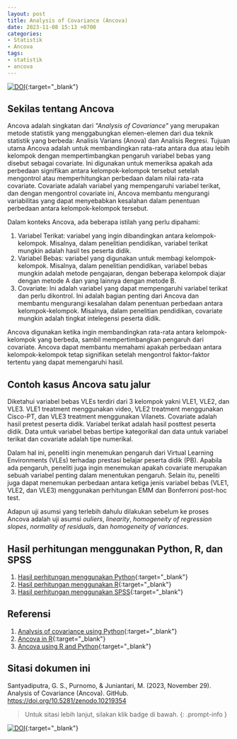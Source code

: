 ```yaml
---
layout: post
title: Analysis of Covariance (Ancova)
date: 2023-11-08 15:13 +0700
categories:
- Statistik
- Ancova
tags:
- statistik
- ancova
---
```


[![DOI](https://zenodo.org/badge/DOI/10.5281/zenodo.10219354.svg)](https://doi.org/10.5281/zenodo.10219354){:target="_blank"}

## Sekilas tentang Ancova

Ancova adalah singkatan dari *"Analysis of Covariance"* yang merupakan metode statistik yang menggabungkan elemen-elemen dari dua teknik statistik yang berbeda: Analisis Varians (Anova) dan Analisis Regresi. Tujuan utama Ancova adalah untuk membandingkan rata-rata antara dua atau lebih kelompok dengan mempertimbangkan pengaruh variabel bebas yang disebut sebagai covariate. Ini digunakan untuk memeriksa apakah ada perbedaan signifikan antara kelompok-kelompok tersebut setelah mengontrol atau memperhitungkan perbedaan dalam nilai rata-rata covariate. Covariate adalah variabel yang mempengaruhi variabel terikat, dan dengan mengontrol covariate ini, Ancova membantu mengurangi variabilitas yang dapat menyebabkan kesalahan dalam penentuan perbedaan antara kelompok-kelompok tersebut.

Dalam konteks Ancova, ada beberapa istilah yang perlu dipahami:

1. Variabel Terikat: variabel yang ingin dibandingkan antara kelompok-kelompok. Misalnya, dalam penelitian pendidikan, variabel terikat mungkin adalah hasil tes peserta didik.
2. Variabel Bebas: variabel yang digunakan untuk membagi kelompok-kelompok. Misalnya, dalam penelitian pendidikan, variabel bebas mungkin adalah metode pengajaran, dengan beberapa kelompok diajar dengan metode A dan yang lainnya dengan metode B.
3. Covariate: Ini adalah variabel yang dapat mempengaruhi variabel terikat dan perlu dikontrol. Ini adalah bagian penting dari Ancova dan membantu mengurangi kesalahan dalam penentuan perbedaan antara kelompok-kelompok. Misalnya, dalam penelitian pendidikan, covariate mungkin adalah tingkat intelegensi peserta didik.

Ancova digunakan ketika ingin membandingkan rata-rata antara kelompok-kelompok yang berbeda, sambil mempertimbangkan pengaruh dari covariate. Ancova dapat membantu memahami apakah perbedaan antara kelompok-kelompok tetap signifikan setelah mengontrol faktor-faktor tertentu yang dapat memengaruhi hasil.

## Contoh kasus Ancova satu jalur

Diketahui variabel bebas VLEs terdiri dari 3 kelompok yakni VLE1, VLE2, dan VLE3. VLE1 treatment menggunakan video, VLE2 treatment menggunakan Cisco-PT, dan VLE3 treatment menggunakan Vilanets. Covariate adalah hasil pretest peserta didik. Variabel terikat adalah hasil posttest peserta didik. Data untuk variabel bebas bertipe kategorikal dan data untuk variabel terikat dan covariate adalah tipe numerikal.

Dalam hal ini, peneliti ingin menemukan pengaruh dari Virtual Learning Environments (VLEs) terhadap prestasi belajar peserta didik (PB). Apabila ada pengaruh, peneliti juga ingin menemukan apakah covariate merupakan sebuah variabel penting dalam menentukan pengaruh. Selain itu, peneliti juga dapat menemukan perbedaan antara ketiga jenis variabel bebas (VLE1, VLE2, dan VLE3) menggunakan perhitungan EMM dan Bonferroni post-hoc test.

Adapun uji asumsi yang terlebih dahulu dilakukan sebelum ke proses Ancova adalah uji asumsi *ouliers*, *linearity*, *homogeneity of regression slopes*, *normality of residuals*, dan *homogeneity of variances*.

## Hasil perhitungan menggunakan Python, R, dan SPSS

1. [Hasil perhitungan menggunakan Python](https://nbviewer.org/github/saindras/statistik/blob/4db47c97616b2579d986841fb2c869da0366606d/ancova-satu-jalur/ancova-satu-jalur-menggunakan-python.ipynb){:target="_blank"}
2. [Hasil perhitungan menggunakan R](https://rpubs.com/gsaindras/Ancova-satu-jalur-menggunakan-r){:target="_blank"}
3. [Hasil perhitungan menggunakan SPSS](https://saindras.github.io/posts/ancova-satu-jalur-menggunakan-spss/){:target="_blank"}

## Referensi

1. [Analysis of covariance using Python](https://www.youtube.com/watch?v=FhZB1oGVrYc){:target="_blank"}
2. [Ancova in R](https://www.datanovia.com/en/lessons/Ancova-in-r/){:target="_blank"}
3. [Ancova using R and Python](https://www.reneshbedre.com/blog/Ancova.html){:target="_blank"}

## Sitasi dokumen ini

Santyadiputra, G. S., Purnomo, & Juniantari, M. (2023, November 29). Analysis of Covariance (Ancova). GitHub. https://doi.org/10.5281/zenodo.10219354

> Untuk sitasi lebih lanjut, silakan klik badge di bawah.
{: .prompt-info }

[![DOI](https://zenodo.org/badge/DOI/10.5281/zenodo.10219354.svg)](https://doi.org/10.5281/zenodo.10219354){:target="_blank"}
